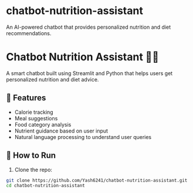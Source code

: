 # chatbot-nutrition-assistant
An AI-powered chatbot that provides personalized nutrition and diet recommendations.
# Chatbot Nutrition Assistant 🥗🤖

A smart chatbot built using Streamlit and Python that helps users get personalized nutrition and diet advice.

## 🔧 Features

- Calorie tracking
- Meal suggestions
- Food category analysis
- Nutrient guidance based on user input
- Natural language processing to understand user queries

## 🚀 How to Run

1. Clone the repo:
```bash
git clone https://github.com/Yash6241/chatbot-nutrition-assistant.git
cd chatbot-nutrition-assistant
